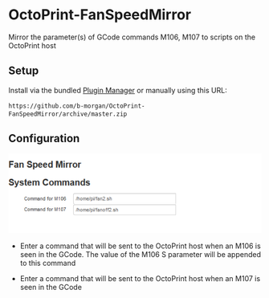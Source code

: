 # OctoPrint-FanSpeedMirror

Mirror the parameter(s) of GCode commands M106, M107 to scripts on the OctoPrint host

## Setup

Install via the bundled [Plugin Manager](https://github.com/foosel/OctoPrint/wiki/Plugin:-Plugin-Manager)
or manually using this URL:

    https://github.com/b-morgan/OctoPrint-FanSpeedMirror/archive/master.zip

## Configuration

![](./extras/settings.png)

* Enter a command that will be sent to the OctoPrint host when an M106 is seen in the GCode. The value of the M106 S parameter will be appended to this command

* Enter a command that will be sent to the OctoPrint host when an M107 is seen in the GCode

